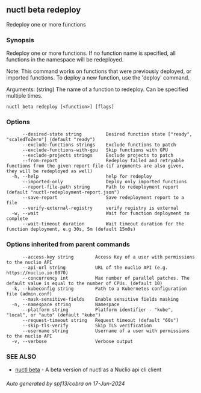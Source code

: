 ## nuctl beta redeploy

Redeploy one or more functions

### Synopsis


Redeploy one or more functions. If no function name is specified, 
all functions in the namespace will be redeployed.

Note: This command works on functions that were previously deployed, or imported functions.
	  To deploy a new function, use the 'deploy' command.

Arguments:
  <function> (string) The name of a function to redeploy. Can be specified multiple times.

```
nuctl beta redeploy [<function>] [flags]
```

### Options

```
      --desired-state string         Desired function state ["ready", "scaledToZero"] (default "ready")
      --exclude-functions strings    Exclude functions to patch
      --exclude-functions-with-gpu   Skip functions with GPU
      --exclude-projects strings     Exclude projects to patch
      --from-report                  Redeploy failed and retryable functions from the given report file (if arguments are also given, they will be redeployed as well)
  -h, --help                         help for redeploy
      --imported-only                Deploy only imported functions
      --report-file-path string      Path to redeployment report (default "nuctl-redeployment-report.json")
      --save-report                  Save redeployment report to a file
      --verify-external-registry     verify registry is external
  -w, --wait                         Wait for function deployment to complete
      --wait-timeout duration        Wait timeout duration for the function deployment, e.g 30s, 5m (default 15m0s)
```

### Options inherited from parent commands

```
      --access-key string        Access Key of a user with permissions to the nuclio API
      --api-url string           URL of the nuclio API (e.g. https://nuclio.io:8070)
      --concurrency int          Max number of parallel patches. The default value is equal to the number of CPUs. (default 10)
  -k, --kubeconfig string        Path to a Kubernetes configuration file (admin.conf)
      --mask-sensitive-fields    Enable sensitive fields masking
  -n, --namespace string         Namespace
      --platform string          Platform identifier - "kube", "local", or "auto" (default "kube")
      --request-timeout string   Request timeout (default "60s")
      --skip-tls-verify          Skip TLS verification
      --username string          Username of a user with permissions to the nuclio API
  -v, --verbose                  Verbose output
```

### SEE ALSO

* [nuctl beta](nuctl_beta.md)	 - A beta version of nuctl as a Nuclio api cli client

###### Auto generated by spf13/cobra on 17-Jun-2024
